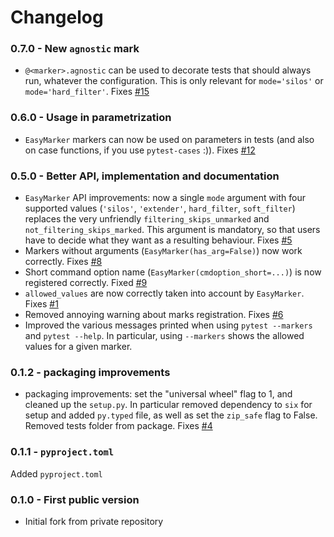 # Changelog

### 0.7.0 - New `agnostic` mark

 - `@<marker>.agnostic` can be used to decorate tests that should always run, whatever the configuration. This is only relevant for `mode='silos'` or `mode='hard_filter'`. Fixes [#15](https://github.com/smarie/python-pytest-pilot/issues/15)

### 0.6.0 - Usage in parametrization

 - `EasyMarker` markers can now be used on parameters in tests (and also on case functions, if you use `pytest-cases` :)). Fixes [#12](https://github.com/smarie/python-pytest-pilot/issues/12)

### 0.5.0 - Better API, implementation and documentation

 - `EasyMarker` API improvements: now a single `mode` argument with four supported values (`'silos'`, `'extender'`, `hard_filter`, `soft_filter`) replaces the very unfriendly `filtering_skips_unmarked` and `not_filtering_skips_marked`. This argument is mandatory, so that users have to decide what they want as a resulting behaviour. Fixes [#5](https://github.com/smarie/python-pytest-pilot/issues/5)
 - Markers without arguments (`EasyMarker(has_arg=False)`) now work correctly. Fixes [#8](https://github.com/smarie/python-pytest-pilot/issues/8)
 - Short command option name (`EasyMarker(cmdoption_short=...)`) is now registered correctly. Fixed [#9](https://github.com/smarie/python-pytest-pilot/issues/9)
 - `allowed_values` are now correctly taken into account by `EasyMarker`. Fixes [#1](https://github.com/smarie/python-pytest-pilot/issues/1) 
 - Removed annoying warning about marks registration. Fixes [#6](https://github.com/smarie/python-pytest-pilot/issues/6)
 - Improved the various messages printed when using `pytest --markers` and `pytest --help`. In particular, using `--markers` shows the allowed values for a given marker.

### 0.1.2 - packaging improvements

 - packaging improvements: set the "universal wheel" flag to 1, and cleaned up the `setup.py`. In particular removed dependency to `six` for setup and added `py.typed` file, as well as set the `zip_safe` flag to False. Removed tests folder from package. Fixes [#4](https://github.com/smarie/python-pytest-pilot/issues/4)

### 0.1.1 - `pyproject.toml`

Added `pyproject.toml`

### 0.1.0 - First public version

 * Initial fork from private repository
